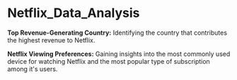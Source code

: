 # Netflix_Data_Analysis
**Top Revenue-Generating Country:** Identifying the country that contributes the highest revenue to Netflix.

**Netflix Viewing Preferences:** Gaining insights into the most commonly used device for watching Netflix and the most popular type of subscription among it's users.
